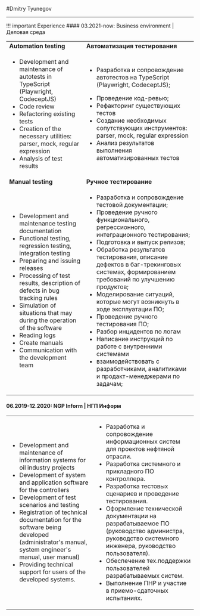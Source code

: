 #Dmitry Tyunegov
***

!!! important Experience
    #### 03.2021-now: Business environment | Деловая среда
    <table>
        <tr>
            <td><b>Automation testing<b></b></td>
            <td><b>Автоматизация тестирования<b></b></td>
        </tr>
        <tr>
            <td>
                <ul>
                    <li>Development and maintenance of autotests in TypeScript (Playwright, CodeceptJS)</li>
                    <li>Code review</li>
                    <li>Refactoring existing tests</li>
                    <li>Creation of the necessary utilities: parser, mock, regular expression</li>
                    <li>Analysis of test results</li>
                </ul>
            </td>
            <td>
                <ul>
                    <li> Разработка и сопровождение автотестов на TypeScript (Playwright, CodeceptJS);</li>
<li> Проведение код-ревью;</li>
<li> Рефакторинг существующих тестов</li>
<li> Создание необходимых сопутствующих инструментов: parser, mock, regular expression</li>
<li> Анализ результатов выполнения автоматизированных тестов</li>
                </ul>
            </td>
        </tr>
        <tr>
            <td><b>Manual testing<b></b></td>
            <td><b>Ручное тестирование<b></b></td>
        </tr>
        <tr>
            <td>
                <ul>
                        <li> Development and maintenance testing documentation</li>
    <li> Functional testing, regression testing, integration testing</li>
    <li> Preparing and issuing releases</li>
    <li> Processing of test results, description of defects in bug tracking rules</li>
    <li> Simulation of situations that may during the operation of the software</li>
    <li> Reading logs</li>
    <li> Create manuals</li>
    <li> Communication with the development team</li>
                </ul>
            </td>
            <td>
                <ul>
<li> Разработка и сопровождение тестовой документации;</li>
<li> Проведение ручного функционального, регрессионного, интеграционного тестирования;</li>
<li> Подготовка и выпуск релизов;</li>
<li> Обработка результатов тестирования, описание дефектов в баг-трекинговых системах, формированием требований по улучшению продуктов;</li>
<li> Моделирование ситуаций, которые могут возникнуть в ходе эксплуатации ПО;</li>
<li> Проведение ручного тестирования ПО;</li>
<li> Разбор инцидентов по логам</li>
<li> Написание инструкций по работе с внутренними системами</li>
<li> взаимодействовать с разработчиками, аналитиками и продакт-менеджерами по задачам;</li>
                </ul>
            </td>
        </tr>
    </table>
    
#### 06.2019-12.2020: NGP Inform | НГП Информ
<table>
        <tr>
            <td>
                <ul>
                        <li> Development and maintenance of information systems for oil industry projects</li>
    <li> Development of system and application software for the controllers</li>
    <li> Development of test scenarios and testing</li>
    <li> Registration of technical documentation for the software being developed (administrator's manual, system engineer's manual, user manual)</li>
    <li> Providing technical support for users of the developed systems.</li>
                </ul>
            </td>
            <td>
                <ul>
                <li> Разработка и сопровождение информационных систем для проектов нефтяной отрасли.</li>
<li> Разработка системного и прикладного ПО контроллера.</li>
<li> Разработка тестовых сценариев и проведение тестирования.</li>
<li> Оформление технической документации на разрабатываемое ПО (руководство администра, руководство системного инженера, руководство пользователя).</li>
<li> Обеспечение тех.поддержки пользователей разрабатываемых систем.</li>
<li> Выполнение ПНР и участие в приемо-сдаточных испытаниях.</li>
                </ul>
            </td>
        </tr>
        <tr>
        </table>
